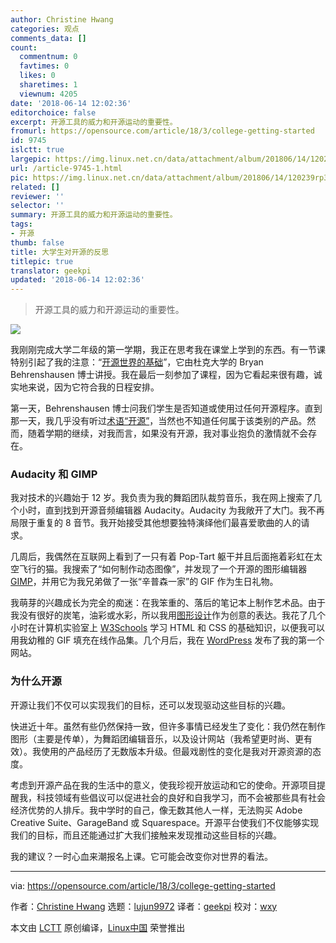 ```yaml
---
author: Christine Hwang
categories: 观点
comments_data: []
count:
  commentnum: 0
  favtimes: 0
  likes: 0
  sharetimes: 1
  viewnum: 4205
date: '2018-06-14 12:02:36'
editorchoice: false
excerpt: 开源工具的威力和开源运动的重要性。
fromurl: https://opensource.com/article/18/3/college-getting-started
id: 9745
islctt: true
largepic: https://img.linux.net.cn/data/attachment/album/201806/14/120239rp39dcp933o9qlfl.png
url: /article-9745-1.html
pic: https://img.linux.net.cn/data/attachment/album/201806/14/120239rp39dcp933o9qlfl.png.thumb.jpg
related: []
reviewer: ''
selector: ''
summary: 开源工具的威力和开源运动的重要性。
tags:
- 开源
thumb: false
title: 大学生对开源的反思
titlepic: true
translator: geekpi
updated: '2018-06-14 12:02:36'
---
```



> 
> 开源工具的威力和开源运动的重要性。
> 
> 
> 


![](/data/attachment/album/201806/14/120239rp39dcp933o9qlfl.png)


我刚刚完成大学二年级的第一学期，我正在思考我在课堂上学到的东西。有一节课特别引起了我的注意：“[开源世界的基础](https://ssri.duke.edu/news/new-course-explores-open-source-principles)”，它由杜克大学的 Bryan Behrenshausen 博士讲授。我在最后一刻参加了课程，因为它看起来很有趣，诚实地来说，因为它符合我的日程安排。


第一天，Behrenshausen 博士问我们学生是否知道或使用过任何开源程序。直到那一天，我几乎没有听过[术语“开源”](https://opensource.com/node/42001)，当然也不知道任何属于该类别的产品。然而，随着学期的继续，对我而言，如果没有开源，我对事业抱负的激情就不会存在。


### Audacity 和 GIMP


我对技术的兴趣始于 12 岁。我负责为我的舞蹈团队裁剪音乐，我在网上搜索了几个小时，直到找到开源音频编辑器 Audacity。Audacity 为我敞开了大门。我不再局限于重复的 8 音节。我开始接受其他想要独特演绎他们最喜爱歌曲的人的请求。


几周后，我偶然在互联网上看到了一只有着 Pop-Tart 躯干并且后面拖着彩虹在太空飞行的猫。我搜索了“如何制作动态图像”，并发现了一个开源的图形编辑器 [GIMP](https://www.gimp.org/)，并用它为我兄弟做了一张“辛普森一家”的 GIF 作为生日礼物。


我萌芽的兴趣成长为完全的痴迷：在我笨重的、落后的笔记本上制作艺术品。由于我没有很好的炭笔，油彩或水彩，所以我用[图形设计](https://opensource.com/node/30251)作为创意的表达。我花了几个小时在计算机实验室上 [W3Schools](https://www.w3schools.com/) 学习 HTML 和 CSS 的基础知识，以便我可以用我幼稚的 GIF 填充在线作品集。几个月后，我在 [WordPress](https://opensource.com/node/31441) 发布了我的第一个网站。


### 为什么开源


开源让我们不仅可以实现我们的目标，还可以发现驱动这些目标的兴趣。


快进近十年。虽然有些仍然保持一致，但许多事情已经发生了变化：我仍然在制作图形（主要是传单），为舞蹈团编辑音乐，以及设计网站（我希望更时尚、更有效）。我使用的产品经历了无数版本升级。但最戏剧性的变化是我对开源资源的态度。


考虑到开源产品在我的生活中的意义，使我珍视开放运动和它的使命。开源项目提醒我，科技领域有些倡议可以促进社会的良好和自我学习，而不会被那些具有社会经济优势的人排斥。我中学时的自己，像无数其他人一样，无法购买 Adobe Creative Suite、GarageBand 或 Squarespace。开源平台使我们不仅能够实现我们的目标，而且还能通过扩大我们接触来发现推动这些目标的兴趣。


我的建议？一时心血来潮报名上课。它可能会改变你对世界的看法。




---


via: <https://opensource.com/article/18/3/college-getting-started>


作者：[Christine Hwang](https://opensource.com/users/christinehwang) 选题：[lujun9972](https://github.com/lujun9972) 译者：[geekpi](https://github.com/geekpi) 校对：[wxy](https://github.com/wxy)


本文由 [LCTT](https://github.com/LCTT/TranslateProject) 原创编译，[Linux中国](https://linux.cn/) 荣誉推出